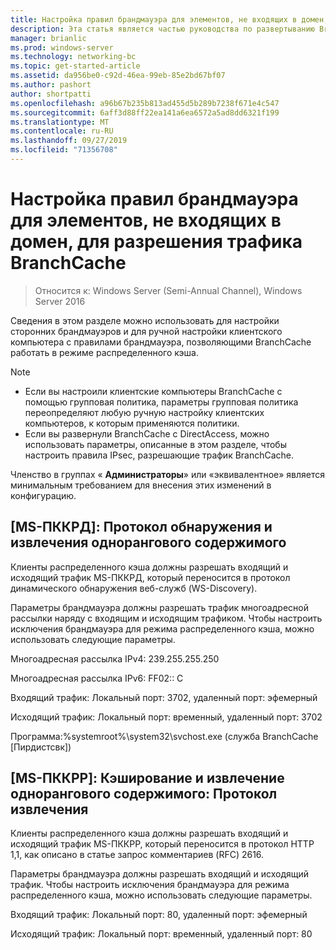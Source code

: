 ```yaml
---
title: Настройка правил брандмауэра для элементов, не входящих в домен, для разрешения трафика BranchCache
description: Эта статья является частью руководства по развертыванию BranchCache для Windows Server 2016, в котором показано, как развернуть BranchCache в распределенном и размещенном режимах кэша для оптимизации использования пропускной способности глобальной сети в филиалах.
manager: brianlic
ms.prod: windows-server
ms.technology: networking-bc
ms.topic: get-started-article
ms.assetid: da956be0-c92d-46ea-99eb-85e2bd67bf07
ms.author: pashort
author: shortpatti
ms.openlocfilehash: a96b67b235b813ad455d5b289b7238f671e4c547
ms.sourcegitcommit: 6aff3d88ff22ea141a6ea6572a5ad8dd6321f199
ms.translationtype: MT
ms.contentlocale: ru-RU
ms.lasthandoff: 09/27/2019
ms.locfileid: "71356708"
---
```

# <a name="configure-firewall-rules-for-non-domain-members-to-allow-branchcache-traffic"></a>Настройка правил брандмауэра для элементов, не входящих в домен, для разрешения трафика BranchCache

>Относится к: Windows Server (Semi-Annual Channel), Windows Server 2016

Сведения в этом разделе можно использовать для настройки сторонних брандмауэров и для ручной настройки клиентского компьютера с правилами брандмауэра, позволяющими BranchCache работать в режиме распределенного кэша.  
  
> [!NOTE]  
> -   Если вы настроили клиентские компьютеры BranchCache с помощью групповая политика, параметры групповая политика переопределяют любую ручную настройку клиентских компьютеров, к которым применяются политики.  
> -   Если вы развернули BranchCache с DirectAccess, можно использовать параметры, описанные в этом разделе, чтобы настроить правила IPsec, разрешающие трафик BranchCache.  
  
Членство в группах « **Администраторы**» или «эквивалентное» является минимальным требованием для внесения этих изменений в конфигурацию.  
  
## <a name="ms-pccrd-peer-content-caching-and-retrieval-discovery-protocol"></a>[MS-ПККРД]: Протокол обнаружения и извлечения однорангового содержимого  
Клиенты распределенного кэша должны разрешать входящий и исходящий трафик MS-ПККРД, который переносится в протокол динамического обнаружения веб-служб (WS-Discovery).  
  
Параметры брандмауэра должны разрешать трафик многоадресной рассылки наряду с входящим и исходящим трафиком. Чтобы настроить исключения брандмауэра для режима распределенного кэша, можно использовать следующие параметры.  
  
Многоадресная рассылка IPv4: 239.255.255.250  
  
Многоадресная рассылка IPv6: FF02:: C  
  
Входящий трафик: Локальный порт: 3702, удаленный порт: эфемерный  
  
Исходящий трафик: Локальный порт: временный, удаленный порт: 3702  
  
Программа:%systemroot%\system32\svchost.exe (служба BranchCache [Пирдистсвк])  
  
## <a name="ms-pccrr-peer-content-caching-and-retrieval-retrieval-protocol"></a>[MS-ПККРР]: Кэширование и извлечение однорангового содержимого: Протокол извлечения  
Клиенты распределенного кэша должны разрешать входящий и исходящий трафик MS-ПККРР, который переносится в протокол HTTP 1,1, как описано в статье запрос комментариев (RFC) 2616.  
  
Параметры брандмауэра должны разрешать входящий и исходящий трафик. Чтобы настроить исключения брандмауэра для режима распределенного кэша, можно использовать следующие параметры.  
  
Входящий трафик: Локальный порт: 80, удаленный порт: эфемерный  
  
Исходящий трафик: Локальный порт: временный, удаленный порт: 80  
  


